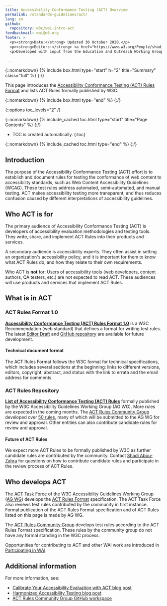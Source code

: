 ```yaml
---
title: Accessibility Conformance Testing (ACT) Overview
permalink: /standards-guidelines/act/
lang: en
github:
  repository: w3c/wai-intro-act
feedbackmail: wai@w3.org
footer: >
  <p><strong>Date:</strong> Updated 30 October 2020.</p>
  <p><strong>Editors:</strong> <a href="https://www.w3.org/People/shadi/">Shadi Abou-Zahra</a> and <a href="http://www.w3.org/People/Shawn/">Shawn Lawton Henry</a>.</p>
  <p>Developed with input from the Education and Outreach Working Group (<a href="http://www.w3.org/WAI/EO/">EOWG</a>) and the <a href=" https://www.w3.org/WAI/GL/task-forces/conformance-testing ">ACT Task Force</a>. ACT work is supported by the <a href="https://www.w3.org/WAI/about/projects/wai-tools/">WAI-Tools Project</a>, co-funded by the European Commission.</p>
  
---
```



{::nomarkdown}
{% include box.html type="start" h="2" title="Summary" class="full" %}
{:/}

This page introduces the [Accessibility Conformance Testing (ACT) Rules Format](https://www.w3.org/TR/act-rules-format/) and lists ACT Rules formally published by W3C.

{::nomarkdown}
{% include box.html type="end" %}
{:/}


{::options toc_levels="2" /}

{::nomarkdown}
{% include_cached toc.html type="start" title="Page Contents" %}
{:/}

-   TOC is created automatically.
{:toc}

{::nomarkdown}
{% include_cached toc.html type="end" %}
{:/}

## Introduction

The purpose of the Accessibility Conformance Testing (ACT) effort is to establish and document rules for testing the conformance of web content to accessibility standards, such as Web Content Accessibility Guidelines (WCAG). These test rules address automated, semi-automated, and manual testing. ACT makes accessibility testing more transparent, and thus reduces confusion caused by different interpretations of accessibility guidelines.

## Who ACT is for

The primary audience of Accessibility Conformance Testing (ACT) is developers of accessibility evaluation methodologies and testing tools. They write, share, and implement ACT Rules into their products and services.

A secondary audience is accessibility experts. They often assist in setting an organization's accessibility policy, and it is important for them to know what ACT Rules do, and how they relate to their own requirements.

Who ACT is **not** for: Users of accessibility tools (web developers, content authors, QA testers, etc.) are not expected to read ACT. These audiences will use products and services that implement ACT Rules.

## What is in ACT

### ACT Rules Format 1.0

**[Accessibility Conformance Testing (ACT) Rules Format 1.0](https://www.w3.org/TR/act-rules-format/)** is a W3C Recommendation (web standard) that defines a format for writing test rules. The latest [Editor Draft](https://w3c.github.io/wcag-act/act-rules-format.html) and [GitHub repository](https://github.com/w3c/wcag-act/) are available for future development.

#### Technical document format

The ACT Rules Format follows the W3C format for technical specifications, which includes several sections at the beginning: links to different versions, editors, copyright, abstract, and status with the link to errata and the email address for comments.

### ACT Rules Repository

**[List of Accessibility Conformance Testing (ACT) Rules](/standards-guidelines/act/rules/)** formally published by the W3C Accessibility Guidelines Working Group (AG WG). More rules are expected in the coming months. The [ACT Rules Community Group](https://www.w3.org/community/act-r/) developed over [50 rules](https://act-rules.github.io/rules/), many of which will be submitted to the AG WG for review and approval. Other entities can also contribute candidate rules for review and approval.

#### Future of ACT Rules

We expect more ACT Rules to be formally published by W3C as further candidate rules are contributed by the community. Contact <a href="https://www.w3.org/People/shadi/">Shadi Abou-Zahra</a> for questions on how to contribute candidate rules and participate in the review process of ACT Rules.

## Who develops ACT

The [ACT Task Force](https://www.w3.org/WAI/GL/task-forces/conformance-testing/) of the W3C Accessibility Guidelines Working Group ([AG WG](https://www.w3.org/WAI/GL/)) develops the [ACT Rules Format](https://www.w3.org/TR/act-rules-format/) specification. The ACT Task Force also reviews test rules contributed by the community in first instance. Formal publication of the ACT Rules Format specification and of ACT Rules listed on this page is made by AG WG.

The [ACT Rules Community Group](https://www.w3.org/community/act-r/) develops test rules according to the ACT Rules Format specification. These rules by the community group do not have any formal standing in the W3C process.

Opportunities for contributing to ACT and other WAI work are introduced in [Participating in WAI](/WAI/participation).

## Additional information

For more information, see:
* [Calibrate Your Accessibility Evaluation with ACT blog post](https://www.w3.org/blog/2019/10/calibrate-your-accessibility-evaluation-with-act/)
* [Harmonized Accessibility Testing blog post](https://www.w3.org/blog/2019/07/harmonized-accessibility-testing/)
* [ACT Rules Community Group GitHub workspace](https://act-rules.github.io/)
